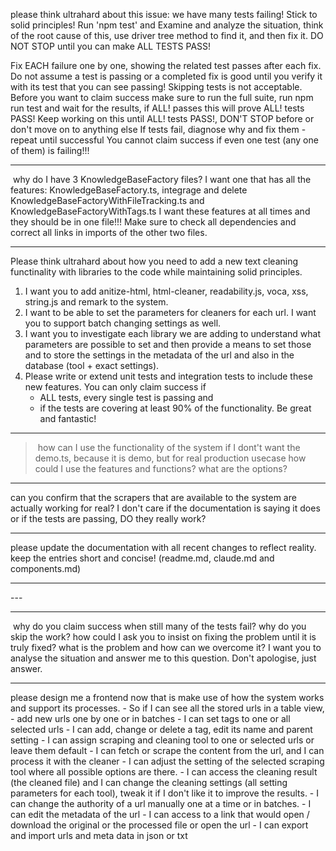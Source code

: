
please think ultrahard about this issue: we have many tests failing! Stick to solid principles! 
Run 'npm test' and Examine and analyze the situation, think of the root cause of this, use driver tree method to find it, and then fix it. DO NOT STOP until you can make ALL TESTS PASS!

Fix EACH failure one by one, showing the related test passes after each fix.
Do not assume a test is passing or a completed fix is good until you verify it with its test that you can see passing! Skipping tests is not acceptable.
Before you want to claim success make sure to run the full suite, run npm run test and wait for the results, if ALL! passes this will prove ALL! tests PASS! 
Keep working on this until ALL! tests PASS!, DON'T STOP before or don't move on to anything else
If tests fail, diagnose why and fix them - repeat until successful
You cannot claim success if even one test (any one of them) is failing!!!


---
 why do I have 3 KnowledgeBaseFactory files? I want one that has all the features: KnowledgeBaseFactory.ts,
	integrage and delete KnowledgeBaseFactoryWithFileTracking.ts and KnowledgeBaseFactoryWithTags.ts I want these
	features at all times and they should be in one file!!! Make sure to check all dependencies and correct all
	links in imports of the other two files.
	

---

Please think ultrahard about how you need to add a new text cleaning functinality with libraries to the code
while maintaining solid principles. 
1. I want you to add anitize-html, html-cleaner, readability.js, voca, xss, string.js and remark to the system. 
2. I want to be able to set the parameters for cleaners for each url. I want you to support batch changing settings as well. 
3. I want you to investigate each library we are adding to understand what parameters are possible to set and then provide a means to set those and to store the settings in the metadata of the url and also in the database (tool + exact settings). 
4. Please write or extend unit tests and integration tests to include these new features. 
You can only claim success if 
	- ALL tests, every single test is passing and 
	- if the tests are covering at least 90% of the functionality. 
Be great and fantastic!

---



> how can I use the functionality of the system if I dont't want the demo.ts, because it is demo, but for real
production usecase how could I use the features and functions? what are the options?

---

can you confirm that the scrapers that are available to the system are actually working for real? I don't care
if the documentation is saying it does or if the tests are passing, DO they really work?

---
please update the documentation with all recent changes to reflect reality. keep the entries short and concise! (readme.md, claude.md and components.md)

---
--- <THINK>

---
 why do you claim success when still many of the tests fail? why do you skip the work? how could I ask you to
insist on fixing the problem until it is truly fixed? what is the problem and how can we overcome it? I want
you to analyse the situation and answer me to this question. Don't apologise, just answer.

---

please design me a frontend now that is make use of how the system works and support its processes. 
	- So if I can see all the stored urls in a table view,
	- add new urls one by one or in batches
	- I can set tags to one or all selected urls
	- I can add, change or delete a tag, edit its name and parent setting 
	- I can assign scraping and cleaning tool to one or selected urls or leave them default
	- I can fetch or scrape the content from the url, and I can process it with the cleaner
	- I can adjust the setting of the selected scraping tool where all possible options are there. 
	- I can access the cleaning result (the cleaned file) and I can change the cleaning settings (all setting parameters for each tool), tweak it if I don't like it to improve the results. 
	- I can change the authority of a url manually one at a time or in batches. 
	- I can edit the metadata of the url 
	- I can access to a link that would open / download the original or the processed file or open the url
	- I can export and import urls and meta data in json or txt